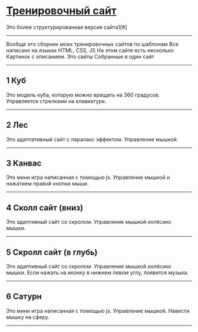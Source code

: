 # [Тренировочный сайт](https://lisichka-ju.github.io/ggg/)
Это более структурированная версия сайта1[#]
___
Вообще это сборник моих тренировочных сайтов по шаблонам
Все написано на языках HTML, CSS, JS
На этом сайте есть несколько Картинок с описанием. Это сайты Собранные в один сайт
___
## 1 Куб
Это модель куба, которую можно вращать на 360 градусов. Управляется стрелками на клавиатуре.
___
## 2 Лес
Это адаптативный сайт с паралакс эффектом. Управление мышкой.
___
## 3 Канвас
Это мини игра написанная с помощью js. Управление мышкой и нажатием правой кнопки мыши.
___
## 4 Сколл сайт (вниз)
Это адаптивный сайт со скролом. Управление мышкой колёсико мышки.
___
## 5 Скролл сайт (в глубь)
Это адаптивный сайт со скролом. Управление мышкой колёсико мышки. Если нажать на иконку в нижнем левом углу, появится музыка.
___
## 6 Сатурн
Это мини игра написанная с помощью js. Управление мышкой. Навести мышку на сферу.
___
